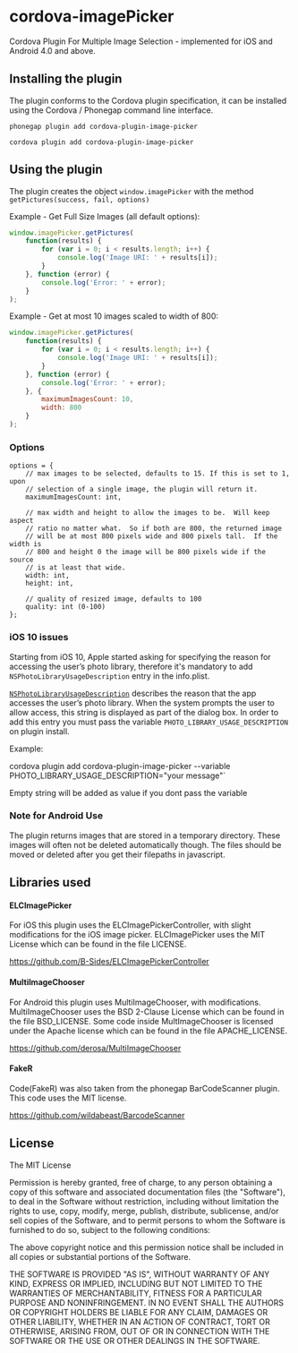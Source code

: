 cordova-imagePicker
===================

Cordova Plugin For Multiple Image Selection - implemented for iOS and Android 4.0 and above.

## Installing the plugin

The plugin conforms to the Cordova plugin specification, it can be installed
using the Cordova / Phonegap command line interface.

    phonegap plugin add cordova-plugin-image-picker

    cordova plugin add cordova-plugin-image-picker


## Using the plugin

The plugin creates the object `window.imagePicker` with the method `getPictures(success, fail, options)`

Example - Get Full Size Images (all default options):
```javascript
window.imagePicker.getPictures(
	function(results) {
		for (var i = 0; i < results.length; i++) {
			console.log('Image URI: ' + results[i]);
		}
	}, function (error) {
		console.log('Error: ' + error);
	}
);
```

Example - Get at most 10 images scaled to width of 800:
```javascript
window.imagePicker.getPictures(
	function(results) {
		for (var i = 0; i < results.length; i++) {
			console.log('Image URI: ' + results[i]);
		}
	}, function (error) {
		console.log('Error: ' + error);
	}, {
		maximumImagesCount: 10,
		width: 800
	}
);
```

### Options

    options = {
        // max images to be selected, defaults to 15. If this is set to 1, upon
    	// selection of a single image, the plugin will return it.
    	maximumImagesCount: int,
    	
    	// max width and height to allow the images to be.  Will keep aspect
    	// ratio no matter what.  So if both are 800, the returned image
    	// will be at most 800 pixels wide and 800 pixels tall.  If the width is
    	// 800 and height 0 the image will be 800 pixels wide if the source
    	// is at least that wide.
    	width: int,
    	height: int,
    	
    	// quality of resized image, defaults to 100
    	quality: int (0-100)
    };
	
### iOS 10 issues

Starting from iOS 10, Apple started asking for specifying the reason for accessing the user’s photo library, therefore it's mandatory to add `NSPhotoLibraryUsageDescription` entry in the info.plist.

[`NSPhotoLibraryUsageDescription`](https://developer.apple.com/library/mac/documentation/General/Reference/InfoPlistKeyReference/Articles/CocoaKeys.html#//apple_ref/doc/uid/TP40009251-SW17) describes the reason that the app accesses the user’s photo library. When the system prompts the user to allow access, this string is displayed as part of the dialog box. In order to add this entry you must pass the variable `PHOTO_LIBRARY_USAGE_DESCRIPTION` on plugin install.

Example:
 
cordova plugin add cordova-plugin-image-picker --variable PHOTO_LIBRARY_USAGE_DESCRIPTION="your message"`

Empty string will be added as value if you dont pass the variable 
    
### Note for Android Use

The plugin returns images that are stored in a temporary directory.  These images will often not be deleted automatically though.  The files should be moved or deleted after you get their filepaths in javascript.

## Libraries used

#### ELCImagePicker

For iOS this plugin uses the ELCImagePickerController, with slight modifications for the iOS image picker.  ELCImagePicker uses the MIT License which can be found in the file LICENSE.

https://github.com/B-Sides/ELCImagePickerController

#### MultiImageChooser

For Android this plugin uses MultiImageChooser, with modifications.  MultiImageChooser uses the BSD 2-Clause License which can be found in the file BSD_LICENSE.  Some code inside MultImageChooser is licensed under the Apache license which can be found in the file APACHE_LICENSE.

https://github.com/derosa/MultiImageChooser

#### FakeR

Code(FakeR) was also taken from the phonegap BarCodeScanner plugin.  This code uses the MIT license.

https://github.com/wildabeast/BarcodeScanner

## License

The MIT License

Permission is hereby granted, free of charge, to any person obtaining a copy
of this software and associated documentation files (the "Software"), to deal
in the Software without restriction, including without limitation the rights
to use, copy, modify, merge, publish, distribute, sublicense, and/or sell
copies of the Software, and to permit persons to whom the Software is
furnished to do so, subject to the following conditions:

The above copyright notice and this permission notice shall be included in
all copies or substantial portions of the Software.

THE SOFTWARE IS PROVIDED "AS IS", WITHOUT WARRANTY OF ANY KIND, EXPRESS OR
IMPLIED, INCLUDING BUT NOT LIMITED TO THE WARRANTIES OF MERCHANTABILITY,
FITNESS FOR A PARTICULAR PURPOSE AND NONINFRINGEMENT. IN NO EVENT SHALL THE
AUTHORS OR COPYRIGHT HOLDERS BE LIABLE FOR ANY CLAIM, DAMAGES OR OTHER
LIABILITY, WHETHER IN AN ACTION OF CONTRACT, TORT OR OTHERWISE, ARISING FROM,
OUT OF OR IN CONNECTION WITH THE SOFTWARE OR THE USE OR OTHER DEALINGS IN
THE SOFTWARE.
